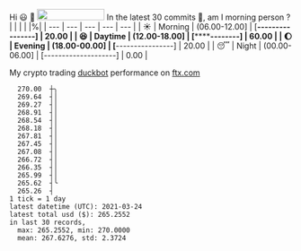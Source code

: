 Hi :smiley: :wave: <img src="https://jojoee.jojoee.com/api/utcnow" width="120" height="20">
In the latest 30 commits :bug:, am I morning person ? 
| | | | |%|
| --- | --- | --- | --- | --- |
| :sunny: | Morning | (06.00-12.00] | [****----------------] | 20.00 |
| :satisfied: | Daytime | (12.00-18.00] | [************--------] | 60.00 |
| :moon: | Evening | (18.00-00.00] | [****----------------] | 20.00 |
| :sleeping: | Night | (00.00-06.00] | [--------------------] | 0.00 |

My crypto trading [duckbot](https://github.com/jojoee/duckbot) performance on [ftx.com](https://ftx.com/#a=13144711)
```
  270.00  ┼╮
  269.64  ┤│
  269.27  ┤│
  268.91  ┤│
  268.54  ┤│
  268.18  ┤│
  267.81  ┤│
  267.45  ┤│
  267.08  ┤│
  266.72  ┤│
  266.35  ┤│
  265.99  ┤│
  265.62  ┤╰
  265.26  ┤
1 tick = 1 day
latest datetime (UTC): 2021-03-24
latest total usd ($): 265.2552
in last 30 records,
  max: 265.2552, min: 270.0000
  mean: 267.6276, std: 2.3724
``` 

